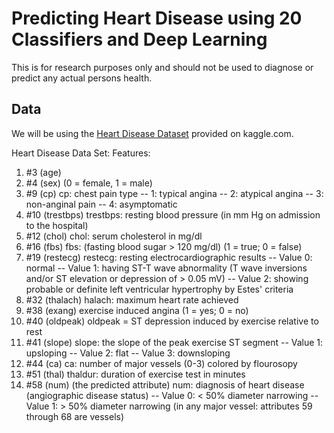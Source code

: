 # Predicting Heart Disease using 20 Classifiers and Deep Learning 



This is for research purposes only and should not be used to diagnose or predict any actual persons health.

## Data

We will be using the [Heart Disease Dataset](https://www.kaggle.com/zhaoyingzhu/heartcsv) provided on kaggle.com.

Heart Disease Data Set: 
Features: 
1. #3 (age) 
2. #4 (sex) (0 = female, 1 = male) 
3. #9 (cp) cp: chest pain type -- 1: typical angina -- 2: atypical angina -- 3: non-anginal pain -- 4: asymptomatic 
4. #10 (trestbps) trestbps: resting blood pressure (in mm Hg on admission to the hospital) 
5. #12 (chol) chol: serum cholesterol in mg/dl
6. #16 (fbs) fbs: (fasting blood sugar > 120 mg/dl) (1 = true; 0 = false)
7. #19 (restecg) restecg: resting electrocardiographic results
    -- Value 0: normal 
    -- Value 1: having ST-T wave abnormality (T wave inversions and/or ST elevation or depression of > 0.05 mV) 
    -- Value 2: showing probable or definite left ventricular hypertrophy by Estes' criteria
8. #32 (thalach) halach: maximum heart rate achieved
9. #38 (exang) exercise induced angina (1 = yes; 0 = no)
10. #40 (oldpeak) oldpeak = ST depression induced by exercise relative to rest
11. #41 (slope) slope: the slope of the peak exercise ST segment -- Value 1: upsloping -- Value 2: flat -- Value 3: downsloping
12. #44 (ca) ca: number of major vessels (0-3) colored by flourosopy
13. #51 (thal) thaldur: duration of exercise test in minutes
14. #58 (num) (the predicted attribute) num: diagnosis of heart disease (angiographic disease status) -- Value 0: < 50% diameter narrowing -- Value 1: > 50% diameter narrowing (in any major vessel: attributes 59 through 68 are vessels)
